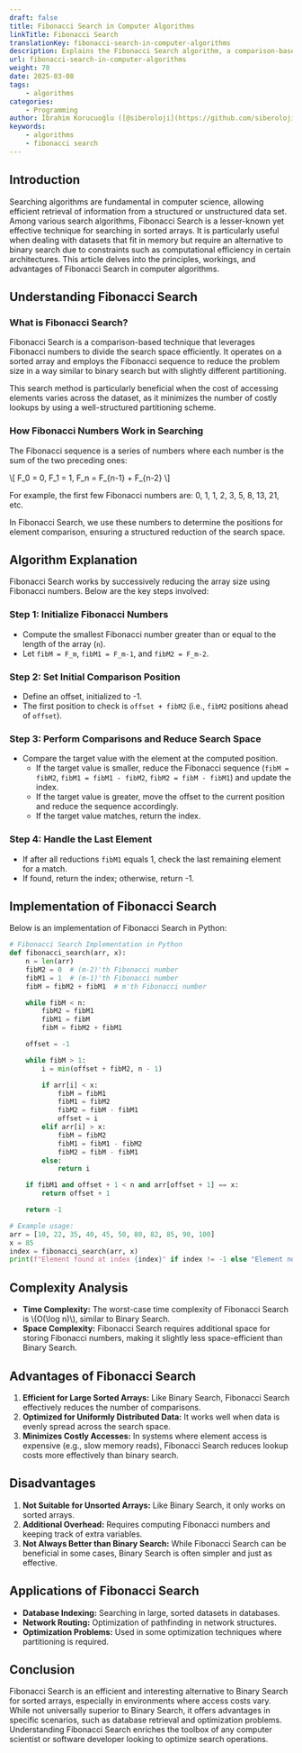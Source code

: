 ```yaml
---
draft: false
title: Fibonacci Search in Computer Algorithms
linkTitle: Fibonacci Search
translationKey: fibonacci-search-in-computer-algorithms
description: Explains the Fibonacci Search algorithm, a comparison-based search technique for efficiently finding elements in a sorted array.
url: fibonacci-search-in-computer-algorithms
weight: 70
date: 2025-03-08
tags:
    - algorithms
categories:
    - Programming
author: İbrahim Korucuoğlu ([@siberoloji](https://github.com/siberoloji))
keywords:
    - algorithms
    - fibonacci search
---
```

## Introduction

Searching algorithms are fundamental in computer science, allowing efficient retrieval of information from a structured or unstructured data set. Among various search algorithms, Fibonacci Search is a lesser-known yet effective technique for searching in sorted arrays. It is particularly useful when dealing with datasets that fit in memory but require an alternative to binary search due to constraints such as computational efficiency in certain architectures. This article delves into the principles, workings, and advantages of Fibonacci Search in computer algorithms.

## Understanding Fibonacci Search

### What is Fibonacci Search?

Fibonacci Search is a comparison-based technique that leverages Fibonacci numbers to divide the search space efficiently. It operates on a sorted array and employs the Fibonacci sequence to reduce the problem size in a way similar to binary search but with slightly different partitioning.

This search method is particularly beneficial when the cost of accessing elements varies across the dataset, as it minimizes the number of costly lookups by using a well-structured partitioning scheme.

### How Fibonacci Numbers Work in Searching

The Fibonacci sequence is a series of numbers where each number is the sum of the two preceding ones:

\\[ F_0 = 0, F_1 = 1, F_n = F_{n-1} + F_{n-2} \\]

For example, the first few Fibonacci numbers are: 0, 1, 1, 2, 3, 5, 8, 13, 21, etc.

In Fibonacci Search, we use these numbers to determine the positions for element comparison, ensuring a structured reduction of the search space.

## Algorithm Explanation

Fibonacci Search works by successively reducing the array size using Fibonacci numbers. Below are the key steps involved:

### Step 1: Initialize Fibonacci Numbers

- Compute the smallest Fibonacci number greater than or equal to the length of the array (`n`).
- Let `fibM = F_m`, `fibM1 = F_m-1`, and `fibM2 = F_m-2`.

### Step 2: Set Initial Comparison Position

- Define an offset, initialized to -1.
- The first position to check is `offset + fibM2` (i.e., `fibM2` positions ahead of `offset`).

### Step 3: Perform Comparisons and Reduce Search Space

- Compare the target value with the element at the computed position.
  - If the target value is smaller, reduce the Fibonacci sequence (`fibM = fibM2`, `fibM1 = fibM1 - fibM2`, `fibM2 = fibM - fibM1`) and update the index.
  - If the target value is greater, move the offset to the current position and reduce the sequence accordingly.
  - If the target value matches, return the index.

### Step 4: Handle the Last Element

- If after all reductions `fibM1` equals 1, check the last remaining element for a match.
- If found, return the index; otherwise, return -1.

## Implementation of Fibonacci Search

Below is an implementation of Fibonacci Search in Python:

```python
# Fibonacci Search Implementation in Python
def fibonacci_search(arr, x):
    n = len(arr)
    fibM2 = 0  # (m-2)'th Fibonacci number
    fibM1 = 1  # (m-1)'th Fibonacci number
    fibM = fibM2 + fibM1  # m'th Fibonacci number

    while fibM < n:
        fibM2 = fibM1
        fibM1 = fibM
        fibM = fibM2 + fibM1

    offset = -1

    while fibM > 1:
        i = min(offset + fibM2, n - 1)

        if arr[i] < x:
            fibM = fibM1
            fibM1 = fibM2
            fibM2 = fibM - fibM1
            offset = i
        elif arr[i] > x:
            fibM = fibM2
            fibM1 = fibM1 - fibM2
            fibM2 = fibM - fibM1
        else:
            return i

    if fibM1 and offset + 1 < n and arr[offset + 1] == x:
        return offset + 1

    return -1

# Example usage:
arr = [10, 22, 35, 40, 45, 50, 80, 82, 85, 90, 100]
x = 85
index = fibonacci_search(arr, x)
print(f"Element found at index {index}" if index != -1 else "Element not found")
```

## Complexity Analysis

- **Time Complexity:** The worst-case time complexity of Fibonacci Search is \\(O(\\log n)\\), similar to Binary Search.
- **Space Complexity:** Fibonacci Search requires additional space for storing Fibonacci numbers, making it slightly less space-efficient than Binary Search.

## Advantages of Fibonacci Search

1. **Efficient for Large Sorted Arrays:** Like Binary Search, Fibonacci Search effectively reduces the number of comparisons.
2. **Optimized for Uniformly Distributed Data:** It works well when data is evenly spread across the search space.
3. **Minimizes Costly Accesses:** In systems where element access is expensive (e.g., slow memory reads), Fibonacci Search reduces lookup costs more effectively than binary search.

## Disadvantages

1. **Not Suitable for Unsorted Arrays:** Like Binary Search, it only works on sorted arrays.
2. **Additional Overhead:** Requires computing Fibonacci numbers and keeping track of extra variables.
3. **Not Always Better than Binary Search:** While Fibonacci Search can be beneficial in some cases, Binary Search is often simpler and just as effective.

## Applications of Fibonacci Search

- **Database Indexing:** Searching in large, sorted datasets in databases.
- **Network Routing:** Optimization of pathfinding in network structures.
- **Optimization Problems:** Used in some optimization techniques where partitioning is required.

## Conclusion

Fibonacci Search is an efficient and interesting alternative to Binary Search for sorted arrays, especially in environments where access costs vary. While not universally superior to Binary Search, it offers advantages in specific scenarios, such as database retrieval and optimization problems. Understanding Fibonacci Search enriches the toolbox of any computer scientist or software developer looking to optimize search operations.
